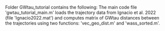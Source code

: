 Folder GWtau_tutorial contains the following:
The main code file 'gwtau_tutorial_main.m' loads the trajectory data from Ignacio et al. 2022 (file 'Ignacio2022.mat') and computes matrix of GWtau distances between the trajectories using two functions: 'vec_geo_dist.m' and 'wass_sorted.m'.
